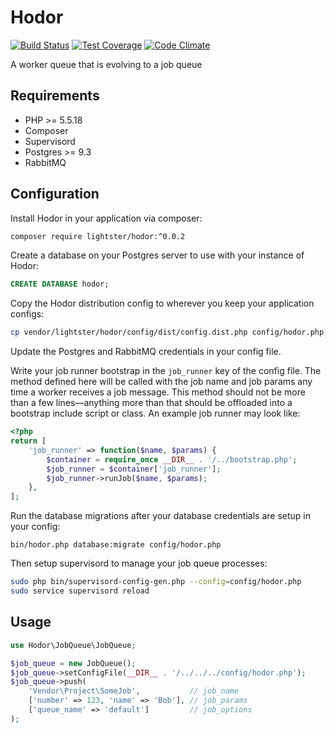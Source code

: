 Hodor
=====

[![Build Status](https://travis-ci.org/lightster/hodor.svg?branch=master)](https://travis-ci.org/lightster/hodor)
[![Test Coverage](https://codeclimate.com/github/lightster/hodor/badges/coverage.svg)](https://codeclimate.com/github/lightster/hodor/coverage)
[![Code Climate](https://codeclimate.com/github/lightster/hodor/badges/gpa.svg)](https://codeclimate.com/github/lightster/hodor)

A worker queue that is evolving to a job queue

## Requirements

 - PHP >= 5.5.18
 - Composer
 - Supervisord
 - Postgres >= 9.3
 - RabbitMQ

## Configuration

Install Hodor in your application via composer:

```bash
composer require lightster/hodor:^0.0.2
```

Create a database on your Postgres server to use with your
instance of Hodor:
```sql
CREATE DATABASE hodor;
```

Copy the Hodor distribution config to wherever you keep your
application configs:

```bash
cp vendor/lightster/hodor/config/dist/config.dist.php config/hodor.php
```

Update the Postgres and RabbitMQ credentials in your config file.

Write your job runner bootstrap in the `job_runner` key of the config
file.  The method defined here will be called with the job name and
job params any time a worker receives a job message.  This method
should not be more than a few lines—anything more than that should
be offloaded into a bootstrap include script or class.  An example
job runner may look like:

```php
<?php
return [
    'job_runner' => function($name, $params) {
        $container = require_once __DIR__ . '/../bootstrap.php';
        $job_runner = $container['job_runner'];
        $job_runner->runJob($name, $params);
    },
];
```

Run the database migrations after your database credentials
are setup in your config:
```
bin/hodor.php database:migrate config/hodor.php
```

Then setup supervisord to manage your job queue processes:

```bash
sudo php bin/supervisord-config-gen.php --config=config/hodor.php
sudo service supervisord reload
```

## Usage

```php
use Hodor\JobQueue\JobQueue;

$job_queue = new JobQueue();
$job_queue->setConfigFile(__DIR__ . '/../../../config/hodor.php');
$job_queue->push(
    'Vendor\Project\SomeJob',           // job_name
    ['number' => 123, 'name' => 'Bob'], // job_params
    ['queue_name' => 'default']         // job_options
);
```
